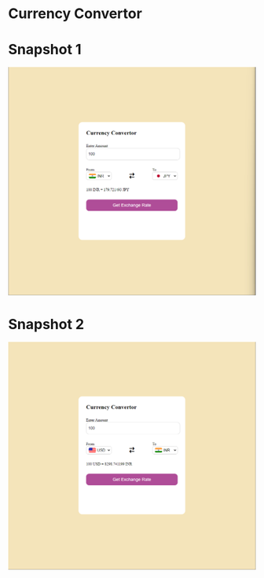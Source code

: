 # Currency Convertor 

# Snapshot 1

![Currency Convertor screenshot](https://raw.githubusercontent.com/Harshit4404/Currency-Convertor/main/snapshots/Screenshot%202024-02-13%20153905.png)

# Snapshot 2

![Currency Convertor screenshot](https://raw.githubusercontent.com/Harshit4404/Currency-Convertor/main/snapshots/Screenshot%202024-02-13%20153922.png)
